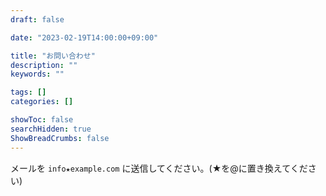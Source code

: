 ```yaml
---
draft: false

date: "2023-02-19T14:00:00+09:00"

title: "お問い合わせ"
description: ""
keywords: ""

tags: []
categories: []

showToc: false
searchHidden: true
ShowBreadCrumbs: false
---
```


メールを `info★example.com` に送信してください。(★を@に置き換えてください)
